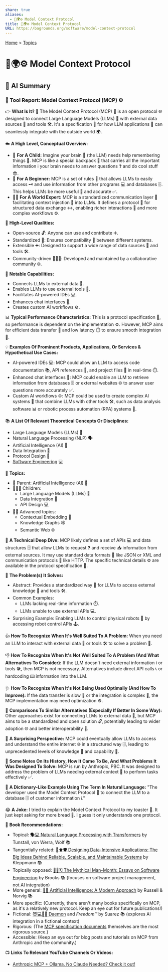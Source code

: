 ```yaml
---
share: true
aliases:
  - 🧠🌍⚙️ Model Context Protocol
title: 🧠🌍⚙️ Model Context Protocol
URL: https://bagrounds.org/software/model-context-protocol
---
```

[Home](../index.md) > [Topics](./index.md)  
# 🧠🌍⚙️ Model Context Protocol  
  
## 🤖 AI Summary  
### 🔨 Tool Report: Model Context Protocol (MCP) ⚙️  
  
👉 **What Is It?** 🧐 The Model Context Protocol (MCP) 🤝 is an open protocol 🌐 designed to connect Large Language Models (LLMs) 🧠 with external data sources 💾 and tools 🛠️. It's a specification 📜 for how LLM applications 🤖 can seamlessly integrate with the outside world 🌍.  
  
☁️ **A High Level, Conceptual Overview:**  
  
* 🍼 **For A Child:** Imagine your brain 🧠 (the LLM) needs help remembering things 💭. MCP is like a special backpack 🎒 that carries all the important information ℹ️ your brain needs to answer questions ❓ and do cool stuff 😎.  
* 🏁 **For A Beginner:** MCP is a set of rules 📏 that allows LLMs to easily access 🗝️ and use information from other programs 💻 and databases 🗄️. This helps LLMs be more useful 💯 and accurate ✅.  
* 🧙‍♂️ **For A World Expert:** MCP is a standardized communication layer 📡 facilitating context injection 💉 into LLMs. It defines a protocol 📜 for structured data exchange ↔️, enabling richer interactions 💬 and more complex workflows ⚙️.  
  
🌟 **High-Level Qualities:**  
  
* Open-source 🔓: Anyone can use and contribute ➕.  
* Standardized 📏: Ensures compatibility 🤝 between different systems.  
* Extensible ➕: Designed to support a wide range of data sources 💾 and tools 🛠️.  
* Community-driven 🧑‍🤝‍🧑: Developed and maintained by a collaborative community 🌐.  
  
🚀 **Notable Capabilities:**  
  
* Connects LLMs to external data 🔗.  
* Enables LLMs to use external tools 🧰.  
* Facilitates AI-powered IDEs 💻.  
* Enhances chat interfaces 💬.  
* Creates custom AI workflows ⚙️.  
  
📊 **Typical Performance Characteristics:** This is a protocol specification 📜, so performance is dependent on the implementation ⚙️. However, MCP aims for efficient data transfer 🚀 and low latency ⏱️ to ensure smooth integration 🤝.  
  
💡 **Examples Of Prominent Products, Applications, Or Services & Hypothetical Use Cases:**  
  
* AI-powered IDEs 💻: MCP could allow an LLM to access code documentation 📚, API references 🔗, and project files 📁 in real-time ⏱️.  
* Enhanced chat interfaces 💬: MCP could enable an LLM to retrieve information from databases 🗄️ or external websites 🌐 to answer user questions more accurately ✅.  
* Custom AI workflows ⚙️: MCP could be used to create complex AI systems 🤖 that combine LLMs with other tools 🛠️, such as data analysis software 📊 or robotic process automation (RPA) systems 🤖.  
  
📚 **A List Of Relevant Theoretical Concepts Or Disciplines:**  
  
* Large Language Models (LLMs) 🧠  
* Natural Language Processing (NLP) 🗣️  
* Artificial Intelligence (AI) 🤖  
* Data Integration 🔗  
* Protocol Design 📜  
* [Software Engineering](./software-engineering.md) 💻  
  
🌲 **Topics:**  
  
* 👶 Parent: Artificial Intelligence (AI) 🤖  
* 👩‍👧‍👦 Children:  
    * Large Language Models (LLMs) 🧠  
    * Data Integration 🔗  
    * API Design 💻  
* 🧙‍♂️ Advanced topics:  
    * Contextual Embedding 🧠  
    * Knowledge Graphs 🕸️  
    * Semantic Web 🌐  
  
🔬 **A Technical Deep Dive:** MCP likely defines a set of APIs 💻 and data structures 🗄️ that allow LLMs to request ❓ and receive 📥 information from external sources. It may use standard data formats 📄 like JSON or XML and communication protocols 📡 like HTTP. The specific technical details ⚙️ are available in the protocol specification 📜.  
  
🧩 **The Problem(s) It Solves:**  
  
* Abstract: Provides a standardized way 📏 for LLMs to access external knowledge 🧠 and tools 🛠️.  
* Common Examples:  
    * LLMs lacking real-time information ⏱️.  
    * LLMs unable to use external APIs 💻.  
* Surprising Example: Enabling LLMs to control physical robots 🤖 by accessing robot control APIs 🕹️.  
  
👍 **How To Recognize When It's Well Suited To A Problem:** When you need an LLM to interact with external data 💾 or tools 🛠️ to solve a problem 🧩.  
  
👎 **How To Recognize When It's Not Well Suited To A Problem (And What Alternatives To Consider):** If the LLM doesn't need external information ℹ️ or tools 🛠️, then MCP is not necessary. Alternatives include direct API calls 📞 or hardcoding ⌨️ information into the LLM.  
  
🩺 **How To Recognize When It's Not Being Used Optimally (And How To Improve):** If the data transfer is slow 🐌 or the integration is complex 🤯, the MCP implementation may need optimization ⚙️.  
  
🔄 **Comparisons To Similar Alternatives (Especially If Better In Some Way):** Other approaches exist for connecting LLMs to external data 💾, but MCP aims to be a standardized and open solution 🔓, potentially leading to wider adoption 🌐 and better interoperability 🤝.  
  
🤯 **A Surprising Perspective:** MCP could eventually allow LLMs to access and understand the entire internet 🌐 in a structured way 🗄️, leading to unprecedented levels of knowledge 🧠 and capability 💪.  
  
📜 **Some Notes On Its History, How It Came To Be, And What Problems It Was Designed To Solve:** MCP is run by Anthropic, PBC. It was designed to address the problem of LLMs needing external context 🧠 to perform tasks effectively ✅.  
  
📝 **A Dictionary-Like Example Using The Term In Natural Language:** "The developer used the Model Context Protocol 🤝 to connect the LLM to a database 🗄️ of customer information ℹ️."  
  
😂 **A Joke:** I tried to explain the Model Context Protocol to my toaster 🍞. It just kept asking for more bread 🤷. I guess it only understands one protocol.  
  
📖 **Book Recommendations:**  
  
* Topical: [🗣️💻 Natural Language Processing with Transformers](../books/natural-language-processing-with-transformers.md) by Tunstall, von Werra, Wolf 📚  
* Tangentially related: [💾⬆️🛡️ Designing Data-Intensive Applications: The Big Ideas Behind Reliable, Scalable, and Maintainable Systems](../books/designing-data-intensive-applications.md) by Kleppmann 📚  
* Topically opposed: [🦄👤🗓️ The Mythical Man-Month: Essays on Software Engineering](../books/the-mythical-man-month.md) by Brooks 📚 (focuses on software project management, not AI integration)  
* More general: [🤖🧠 Artificial Intelligence: A Modern Approach](../books/artificial-intelligence-a-modern-approach.md) by Russell & Norvig 📚  
* More specific: (Currently, there aren't many books specifically on MCP, as it's a relatively new protocol. Keep an eye out for future publications!)  
* Fictional: [😈💻👹🤖 Daemon](../books/daemon.md) and _Freedom™_ by Suarez 📚 (explores AI integration in a fictional context)  
* Rigorous: (The [MCP specification documents](https://github.com/modelcontextprotocol) themselves are the most rigorous source.)  
* Accessible: (Keep an eye out for blog posts and tutorials on MCP from Anthropic and the community.)  
  
📺 **Links To Relevant YouTube Channels Or Videos:**  
- [Anthropic MCP + Ollama. No Claude Needed? Check it out!](../videos/anthropic-mcp-ollama-no-claude-needed-check-it-out.md)